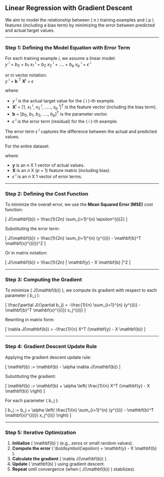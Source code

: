 ## **Linear Regression with Gradient Descent**

We aim to model the relationship between \( n \) training examples and \( p \) features (including a bias term) by minimizing the error between predicted and actual target values.

---

### **Step 1: Defining the Model Equation with Error Term**
For each training example *i*, we assume a linear model:  
*y* <sup>i</sup> = *b*<sub>0</sub> + *b*<sub>1</sub> *x*<sub>1</sub> <sup>i</sup> + *b*<sub>2</sub> *x*<sub>2</sub> <sup>i</sup> + .... + *b*<sub>p</sub> *x*<sub>p</sub> <sup>i</sup> + $\epsilon$ <sup>i</sup>

or in vector notation:  
*y* <sup>i</sup> = **b** <sup>T</sup> **X**<sup>i</sup> + $\epsilon$


where:
- *y* <sup>i</sup> is the actual target value for the \( i \)-th example.
- **X**<sup>i</sup> = [1, *x*<sub>1</sub> <sup>i</sup>, *x*<sub>2</sub> <sup>i</sup>, ....., *x*<sub>p</sub> <sup>i</sup>]<sup>T</sup> is the feature vector (including the bias term).
- **b** = [*b*<sub>0</sub>, *b*<sub>1</sub>, *b*<sub>2</sub>, ...., *b*<sub>p</sub>]<sup>T</sup> is the parameter vector.
- $\epsilon$ <sup>i</sup> is the error term (residual) for the \( i \)-th example.

The error term $\epsilon$ <sup>i</sup> captures the difference between the actual and predicted values.


For the entire dataset:

where:
- **y** is an *n* X 1 vector of actual values.
- **X** is an *n* X (*p* + 1) feature matrix (including bias).
- $\epsilon$ <sup>i</sup> is an *n* X 1 vector of error terms.
---

### **Step 2: Defining the Cost Function**
To minimize the overall error, we use the **Mean Squared Error (MSE)** cost function:

\[
J(\mathbf{b}) = \frac{1}{2n} \sum_{i=1}^{n} \epsilon^{(i)2}
\]

Substituting the error term:

\[
J(\mathbf{b}) = \frac{1}{2n} \sum_{i=1}^{n} (y^{(i)} - \mathbf{b}^T \mathbf{x}^{(i)})^2
\]

Or in matrix notation:

\[
J(\mathbf{b}) = \frac{1}{2n} \| \mathbf{y} - X \mathbf{b} \|^2
\]

---

### **Step 3: Computing the Gradient**
To minimize \( J(\mathbf{b}) \), we compute its gradient with respect to each parameter \( b_j \):

\[
\frac{\partial J}{\partial b_j} = -\frac{1}{n} \sum_{i=1}^{n} (y^{(i)} - \mathbf{b}^T \mathbf{x}^{(i)}) x_j^{(i)}
\]

Rewriting in matrix form:

\[
\nabla J(\mathbf{b}) = -\frac{1}{n} X^T (\mathbf{y} - X \mathbf{b})
\]

---

### **Step 4: Gradient Descent Update Rule**
Applying the gradient descent update rule:

\[
\mathbf{b} := \mathbf{b} - \alpha \nabla J(\mathbf{b})
\]

Substituting the gradient:

\[
\mathbf{b} := \mathbf{b} + \alpha \left( \frac{1}{n} X^T (\mathbf{y} - X \mathbf{b}) \right)
\]

For each parameter \( b_j \):

\[
b_j := b_j + \alpha \left( \frac{1}{n} \sum_{i=1}^{n} (y^{(i)} - \mathbf{b}^T \mathbf{x}^{(i)}) x_j^{(i)} \right)
\]

---

### **Step 5: Iterative Optimization**
1. **Initialize** \( \mathbf{b} \) (e.g., zeros or small random values).
2. **Compute the error** \( \boldsymbol{\epsilon} = \mathbf{y} - X \mathbf{b} \).
3. **Calculate the gradient** \( \nabla J(\mathbf{b}) \).
4. **Update** \( \mathbf{b} \) using gradient descent.
5. **Repeat** until convergence (when \( J(\mathbf{b}) \) stabilizes).
